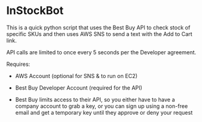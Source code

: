 # InStockBot
This is a quick python script that uses the Best Buy API to check stock of specific SKUs and then uses AWS SNS to send a text with the Add to Cart link.

API calls are limited to once every 5 seconds per the Developer agreement.

Requires:

- AWS Account (optional for SNS & to run on EC2)

- Best Buy Developer Account (required for the API)
-   Best Buy limits access to their API, so you either have to have a company account to grab a key, or you can sign up using a non-free email and get a temporary key until they approve or deny your request
